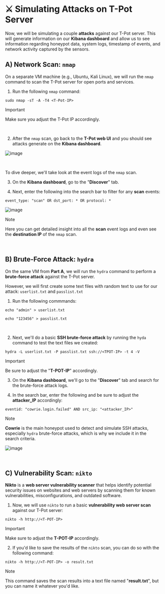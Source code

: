 # ⚔️ Simulating Attacks on T-Pot Server

Now, we will be simulating a couple **attacks** against our T-Pot server. This will generate information on our **Kibana dashboard** and allow us to see information regarding honeypot data, system logs, timestamp of events, and network activity captured by the sensors.

## A) Network Scan: `nmap`

On a separate VM machine (e.g., Ubuntu, Kali Linux), we will run the `nmap` command to scan the T-Pot server for open ports and services.

1. Run the following `nmap` command:
   
````
sudo nmap -sT -A -T4 <T-Pot-IP>
````

> [!IMPORTANT]
> Make sure you adjust the T-Pot IP accordingly.

</br>

2. After the `nmap` scan, go back to the **T-Pot web UI** and you should see attacks generate on the **Kibana dashboard**.

![image](https://github.com/user-attachments/assets/be5e344a-ea2e-4188-97a0-205d89780634)

</br>

To dive deeper, we'll take look at the event logs of the `nmap` scan.

3. On the **Kibana dashboard**, go to the "**Discover**" tab.

4. Next, enter the following into the search bar to filter for any **scan** events:

````
event_type: "scan" OR dst_port: * OR protocol: * 
````

![image](https://github.com/user-attachments/assets/b80be3ec-b340-4207-9232-aee94407f3f9)

> [!NOTE]
> Here you can get detailed insight into all the **scan** event logs and even see the **destination IP** of the `nmap` scan. 

</br>

## B) Brute-Force Attack: `hydra`

On the same VM from **Part A**, we will run the `hydra` command to perform a **brute-force attack** against the T-Pot server.

However, we will first create some text files with random text to use for our attack:  `userlist.txt` and `passlist.txt`

1. Run the following commmands:

````
echo "admin" > userlist.txt
````
````
echo "123456" > passlist.txt
````

</br>

2. Next, we'll do a basic **SSH brute-force attack** by running the `hyda` command to test the text files we created:

````
hydra -L userlist.txt -P passlist.txt ssh://<TPOT-IP> -t 4 -V
````

> [!IMPORTANT]
> Be sure to adjust the "**T-POT-IP**" accordingly.


3. On the **Kibana dashboard**, we'll go to the "**Discover**" tab and search for the brute-force attack logs.

4. In the search bar, enter the following and be sure to adjust the **attacker_IP** accordingly:

````
eventid: "cowrie.login.failed" AND src_ip: "<attacker_IP>"
````

> [!NOTE]
> **Cowrie** is the main honeypot used to detect and simulate SSH attacks, especially `hydra` brute-force attacks, which is why we include it in the search criteria.

![image](https://github.com/user-attachments/assets/005acc1d-a7e4-473e-a063-e639ec0bc907)

</br>

## C) Vulnerability Scan: `nikto`

**Nikto** is a **web server vulnerability scanner** that helps identify potential security issues on websites and web servers by scanning them for known vulnerabilities, misconfigurations, and outdated software.

1. Now, we will use `nikto` to run a basic **vulnerability web server scan** against our T-Pot server:

````
nikto -h http://<T-POT-IP>
````

> [!IMPORTANT]
> Make sure to adjust the **T-POT-IP** accordingly.

2. If you'd like to save the results of the `nikto` scan, you can do so with the following command:

````
nikto -h http://<T-POT-IP> -o result.txt
````

> [!NOTE]
> This command saves the scan results into a text file named "**result.txt**", but you can name it whatever you'd like.

